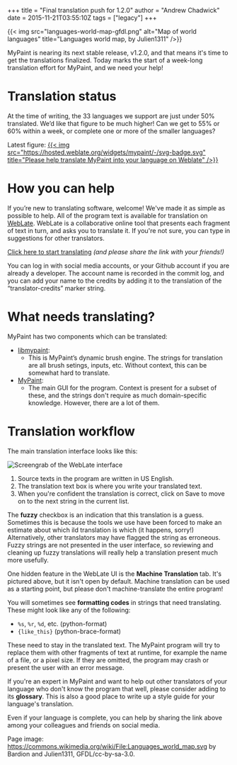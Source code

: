 +++
title = "Final translation push for 1.2.0"
author = "Andrew Chadwick"
date = 2015-11-21T03:55:10Z
tags = ["legacy"]
+++

{{< img src="languages-world-map-gfdl.png"
alt="Map of world languages" title="Languages world map, by Julien1311" />}}

MyPaint is nearing its next stable release, v1.2.0, and that means it's time to
get the translations finalized. Today marks the start of a week-long translation
effort for MyPaint, and we need your help!

# Translation status
At the time of writing, the 33 languages we support are just under 50% translated.
We’d like that figure to be much higher! Can we get to 55% or 60% within a week,
or complete one or more of the smaller languages?

Latest figure: [{{< img src="https://hosted.weblate.org/widgets/mypaint/-/svg-badge.svg"
title="Please help translate MyPaint into your language on Weblate" />}}](https://hosted.weblate.org/engage/mypaint/)

# How you can help
If you’re new to translating software, welcome! We've made it as simple as possible
to help. All of the program text is available for translation on [WebLate](https://hosted.weblate.org/engage/mypaint/).
WebLate is a collaborative online tool that presents each fragment of text in turn,
and asks you to translate it. If you're not sure, you can type in suggestions for
other translators.

[Click here to start translating](https://hosted.weblate.org/engage/mypaint/)
*(and please share the link with your friends!)*

You can log in with social media accounts, or your Github account if you are already
a developer. The account name is recorded in the commit log, and you can add your
name to the credits by adding it to the translation of the “translator-credits”
marker string.

# What needs translating?
MyPaint has two components which can be translated:
- [libmypaint](https://hosted.weblate.org/projects/mypaint/libmypaint/):
    - This is MyPaint’s dynamic brush engine. The strings for translation are all
brush setings, inputs, etc.
  Without context, this can be somewhat hard to translate.
- [MyPaint](https://hosted.weblate.org/projects/mypaint/mypaint/):
    - The main GUI for the program. Context is present for a subset of these, and
the strings don't require as much domain-specific knowledge. However, there are a
lot of them.

# Translation workflow
The main translation interface looks like this:

![Screengrab of the WebLate interface](weblate-interface-small.png)

1. Source texts in the program are written in US English.
2. The translation text box is where you write your translated text.
3. When you're confident the translation is correct, click on Save to move on to
the next string in the current list.

The **fuzzy** checkbox is an indication that this translation is a guess. Sometimes
this is because the tools we use have been forced to make an estimate about which
ild translation is which (it happens, sorry!) Alternatively, other translators may
have flagged the string as erroneous. Fuzzy strings are not presented in the user
interface, so reviewing and cleaning up fuzzy translations will really help a translation
present much more usefully.

One hidden feature in the WebLate UI is the **Machine Translation** tab. It's pictured
above, but it isn't open by default. Machine translation can be used as a starting
point, but please don't machine-translate the entire program!

You will sometimes see **formatting codes** in strings that need translating. These
might look like any of the following:
- `%s`, `%r`, `%d`, etc. (python-format)
- `{like_this}` (python-brace-format)

These need to stay in the translated text. The MyPaint program will try to replace
them with other fragments of text at runtime, for example the name of a file, or
a pixel size. If they are omitted, the program may crash or present the user with
an error message.

If you're an expert in MyPaint and want to help out other translators of your language
who don't know the program that well, please consider adding to its **glossary**.
This is also a good place to write up a style guide for your language's translation.

Even if your language is complete, you can help by sharing the link above among
your colleagues and friends on social media.

Page image: <https://commons.wikimedia.org/wiki/File:Languages_world_map.svg> by
Bardion and Julien1311, GFDL/cc-by-sa-3.0.
